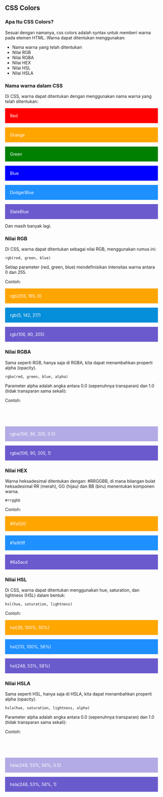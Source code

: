 ## CSS Colors

### Apa Itu CSS Colors?

Sesuai dengan namanya, css colors adalah syntax untuk memberi warna pada elemen HTML.
Warna dapat ditentukan menggunakan:

- Nama warna yang telah ditentukan
- Nilai RGB
- Nilai RGBA
- Nilai HEX
- Nilai HSL
- Nilai HSLA

### Nama warna dalam CSS

Di CSS, warna dapat ditentukan dengan menggunakan nama warna yang telah ditentukan:

<div>
<p style="color: #fff; background: red; padding: 1rem;">Red</p>
<p style="color: #fff; background: orange; padding: 1rem;">Orange</p>
<p style="color: #fff; background: green; padding: 1rem;">Green</p>
<p style="color: #fff; background: blue; padding: 1rem;">Blue</p>
<p style="color: #fff; background: DodgerBlue; padding: 1rem;">DodgerBlue</p>
<p style="color: #fff; background: SlateBlue; padding: 1rem;">SlateBlue</p>
</div>

Dan masih banyak lagi.

### Nilai RGB

Di CSS, warna dapat ditentukan sebagai nilai RGB, menggunakan rumus ini:

`rgb(red, green, blue)`

Setiap parameter (red, green, blue) mendefinisikan intensitas warna antara 0 dan 255.

Contoh:

<div>
<p style="color: #fff; background: rgb(255, 165, 0); padding: 1rem;">rgb(255, 165, 0)</p>
<p style="color: #fff; background: rgb(5, 142, 217); padding: 1rem;">rgb(5, 142, 217)</p>
<p style="color: #fff; background: rgb(106, 90, 205); padding: 1rem;">rgb(106, 90, 205)</p>
</div>

### Nilai RGBA

Sama seperti RGB, hanya saja di RGBA, kita dapat menambahkan properti alpha (opacity).

`rgba(red, green, blue, alpha)`

Parameter alpha adalah angka antara 0.0 (sepenuhnya transparan) dan 1.0 (tidak transparan sama sekali):

Contoh:

<div>
<p style="color: #fff; background: rgba(106, 90, 205, 0); padding: 1rem;">rgba(106, 90, 205, 0)</p>
<p style="color: #fff; background: rgba(106, 90, 205, 0.5); padding: 1rem;">rgba(106, 90, 205, 0.5)</p>
<p style="color: #fff; background: rgba(106, 90, 205, 1); padding: 1rem;">rgba(106, 90, 205, 1)</p>
</div>

### Nilai HEX

Warna heksadesimal ditentukan dengan: #RRGGBB, di mana bilangan bulat heksadesimal RR (merah), GG (hijau) dan BB (biru) menentukan komponen warna.

`#rrggbb`

Contoh:

<div>
<p style="color: #fff; background: #ffa500; padding: 1rem;">#ffa500</p>
<p style="color: #fff; background: #1e90ff; padding: 1rem;">#1e90ff</p>
<p style="color: #fff; background: #6a5acd; padding: 1rem;">#6a5acd</p>
</div>

### Nilai HSL

Di CSS, warna dapat ditentukan menggunakan hue, saturation, dan lightness (HSL) dalam bentuk:

`hsl(hue, saturation, lightness)`

Contoh:

<div>
<p style="color: #fff; background: hsl(39, 100%, 50%); padding: 1rem;">hsl(39, 100%, 50%)</p>
<p style="color: #fff; background: hsl(210, 100%, 56%); padding: 1rem;">hsl(210, 100%, 56%)</p>
<p style="color: #fff; background: hsl(248, 53%, 58%); padding: 1rem;">hsl(248, 53%, 58%)</p>
</div>

### Nilai HSLA

Sama seperti HSL, hanya saja di HSLA, kita dapat menambahkan properti alpha (opacity).

`hsla(hue, saturation, lightness, alpha)`

Parameter alpha adalah angka antara 0.0 (sepenuhnya transparan) dan 1.0 (tidak transparan sama sekali):

Contoh:

<div>
<p style="color: #fff; background: hsla(248, 53%, 58%, 0); padding: 1rem;">hsla(248, 53%, 58%, 0)</p>
<p style="color: #fff; background: hsla(248, 53%, 58%, 0.5); padding: 1rem;">hsla(248, 53%, 58%, 0.5)</p>
<p style="color: #fff; background: hsla(248, 53%, 58%, 1); padding: 1rem;">hsla(248, 53%, 58%, 1)</p>
</div>
